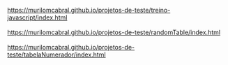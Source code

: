 https://murilomcabral.github.io/projetos-de-teste/treino-javascript/index.html<br><br>
https://murilomcabral.github.io/projetos-de-teste/randomTable/index.html<br><br>
https://murilomcabral.github.io/projetos-de-teste/tabelaNumerador/index.html
